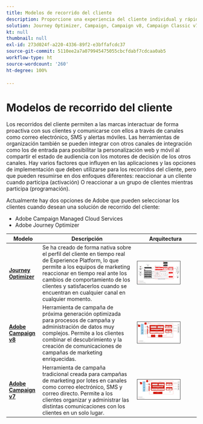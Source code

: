 ```yaml
---
title: Modelos de recorrido del cliente
description: Proporcione una experiencia del cliente individual y rápida en diversas pantallas.
solution: Journey Optimizer, Campaign, Campaign v8, Campaign Classic v7, Campaign Standard, Experience Platform
kt: null
thumbnail: null
exl-id: 273d024f-a220-4336-89f2-e3bffafcdc37
source-git-commit: 5110ee2a7a079945475055cbcfdabf7cdcaa0ab5
workflow-type: ht
source-wordcount: '260'
ht-degree: 100%

---
```


# Modelos de recorrido del cliente

Los recorridos del cliente permiten a las marcas interactuar de forma proactiva con sus clientes y comunicarse con ellos a través de canales como correo electrónico, SMS y alertas móviles. Las herramientas de organización también se pueden integrar con otros canales de integración como los de entrada para posibilitar la personalización web y móvil al compartir el estado de audiencia con los motores de decisión de los otros canales. Hay varios factores que influyen en las aplicaciones y las opciones de implementación que deben utilizarse para los recorridos del cliente, pero que pueden resumirse en dos enfoques diferentes: reaccionar a un cliente cuando participa (activación) O reaccionar a un grupo de clientes mientras participa (programación).

Actualmente hay dos opciones de Adobe que pueden seleccionar los clientes cuando desean una solución de recorrido del cliente:

<ul><li>Adobe Campaign Managed Cloud Services</li><li>Adobe Journey Optimizer</li></ul>

| Modelo | Descripción | Arquitectura |
|---|---|---|
| **[Journey Optimizer](journey-optimizer.md)** | Se ha creado de forma nativa sobre el perfil del cliente en tiempo real de Experience Platform, lo que permite a los equipos de marketing reaccionar en tiempo real ante los cambios de comportamiento de los clientes y satisfacerlos cuando se encuentran en cualquier canal en cualquier momento. | <img src="assets/ajo-architecture.svg" alt="Arquitectura de referencia para el modelo de Journey Optimizer" style="width:75%; border:1px solid #4a4a4a" class="modal-image" /> |
| **[Adobe Campaign v8](campaign-v8.md)** | Herramienta de campaña de próxima generación optimizada para procesos de campaña y administración de datos muy complejos. Permite a los clientes combinar el descubrimiento y la creación de comunicaciones de campañas de marketing enriquecidas. | <img src="assets/campaign-v8-architecture.svg" alt="Arquitectura de referencia para el modelo de Campaign v8" style="width:75%; border:1px solid #4a4a4a" class="modal-image" /> |
| **[Adobe Campaign v7](campaign-v7.md)** | Herramienta de campaña tradicional creada para campañas de marketing por lotes en canales como correo electrónico, SMS y correo directo. Permite a los clientes organizar y administrar las distintas comunicaciones con los clientes en un solo lugar. | <img src="assets/campaign-v7-architecture.svg" alt="Arquitectura de referencia para el modelo de Campaign v7" style="width:75%; border:1px solid #4a4a4a" class="modal-image" /> |
